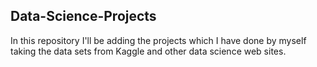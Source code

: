## Data-Science-Projects ##        
In this repository I'll be adding the projects which I have done by myself taking the data sets from Kaggle and other data science web sites.                         
  
